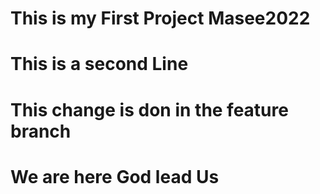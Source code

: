 # This is my First Project Masee2022
# This is a second Line
# This change is don in the feature branch
# We are here God lead Us